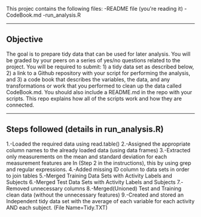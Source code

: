 This projec contains the following files:
-README file (you're reading it)
-CodeBook.md
-run_analysis.R

------------
Objective
------------
The goal is to prepare tidy data that can be used for later analysis. You will be graded by your peers on a series of yes/no questions related to the project. You will be required to submit: 1) a tidy data set as described below, 2) a link to a Github repository with your script for performing the analysis, and 3) a code book that describes the variables, the data, and any transformations or work that you performed to clean up the data called CodeBook.md. You should also include a README.md in the repo with your scripts. This repo explains how all of the scripts work and how they are connected.

------
Steps followed (details in run_analysis.R)
------
1.-Loaded the required data using read.table()
2.-Assigned the appropriate column names to the already loaded data (using data frames)
3.-Extracted only measurements on the mean and standard deviation for each measurement features are In (Step 2 in the instructions), this by using grep and regular expressions.
4.-Added missing ID column to data sets in order to join tables
5.-Merged Training Data Sets with Activity Labels and Subjects
6.-Merged Test Data Sets with Activity Labels and Subjects
7.-Removed unnecessary columns
8.-Merged(Unioned) Test and Training clean data (without the unnecessary features)
9.-Created and stored an Independent tidy data set with the average of each variable for each activity AND each subject. (File Name=Tidy.TXT)
